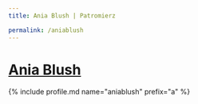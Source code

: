 ```yaml
---
title: Ania Blush | Patromierz

permalink: /aniablush
---
```


# [Ania Blush](https://patronite.pl/aniablush)

{% include profile.md name="aniablush" prefix="a" %}
